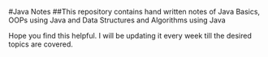 #Java Notes
##This repository contains hand written notes of Java Basics, OOPs using Java and Data Structures and Algorithms using Java

Hope you find this helpful. I will be updating it every week till the desired topics are covered.
